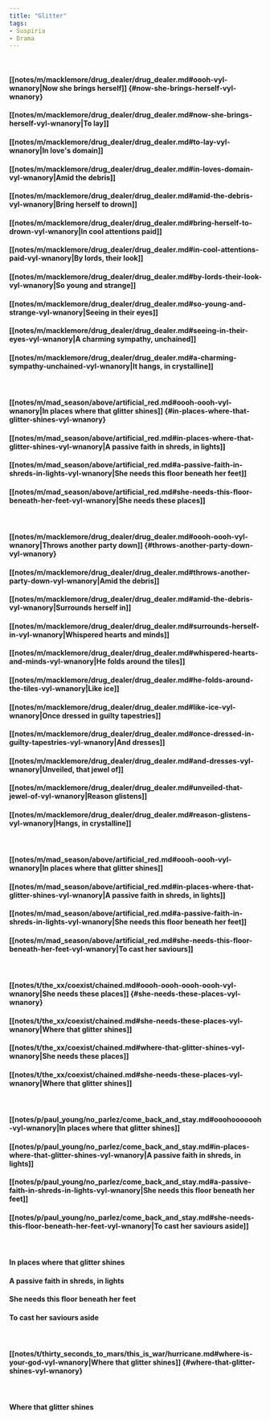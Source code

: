 ```yaml
---
title: "Glitter"
tags:
- Suspiria
- Drama
---
```

&nbsp;
#### [[notes/m/macklemore/drug_dealer/drug_dealer.md#oooh-vyl-wnanory|Now she brings herself]] {#now-she-brings-herself-vyl-wnanory}
#### [[notes/m/macklemore/drug_dealer/drug_dealer.md#now-she-brings-herself-vyl-wnanory|To lay]]
#### [[notes/m/macklemore/drug_dealer/drug_dealer.md#to-lay-vyl-wnanory|In love's domain]]
#### [[notes/m/macklemore/drug_dealer/drug_dealer.md#in-loves-domain-vyl-wnanory|Amid the debris]]
#### [[notes/m/macklemore/drug_dealer/drug_dealer.md#amid-the-debris-vyl-wnanory|Bring herself to drown]]
#### [[notes/m/macklemore/drug_dealer/drug_dealer.md#bring-herself-to-drown-vyl-wnanory|In cool attentions paid]]
#### [[notes/m/macklemore/drug_dealer/drug_dealer.md#in-cool-attentions-paid-vyl-wnanory|By lords, their look]]
#### [[notes/m/macklemore/drug_dealer/drug_dealer.md#by-lords-their-look-vyl-wnanory|So young and strange]]
#### [[notes/m/macklemore/drug_dealer/drug_dealer.md#so-young-and-strange-vyl-wnanory|Seeing in their eyes]]
#### [[notes/m/macklemore/drug_dealer/drug_dealer.md#seeing-in-their-eyes-vyl-wnanory|A charming sympathy, unchained]]
#### [[notes/m/macklemore/drug_dealer/drug_dealer.md#a-charming-sympathy-unchained-vyl-wnanory|It hangs, in crystalline]]
&nbsp;
#### [[notes/m/mad_season/above/artificial_red.md#oooh-oooh-vyl-wnanory|In places where that glitter shines]] {#in-places-where-that-glitter-shines-vyl-wnanory}
#### [[notes/m/mad_season/above/artificial_red.md#in-places-where-that-glitter-shines-vyl-wnanory|A passive faith in shreds, in lights]]
#### [[notes/m/mad_season/above/artificial_red.md#a-passive-faith-in-shreds-in-lights-vyl-wnanory|She needs this floor beneath her feet]]
#### [[notes/m/mad_season/above/artificial_red.md#she-needs-this-floor-beneath-her-feet-vyl-wnanory|She needs these places]]
&nbsp;
#### [[notes/m/macklemore/drug_dealer/drug_dealer.md#oooh-oooh-vyl-wnanory|Throws another party down]] {#throws-another-party-down-vyl-wnanory}
#### [[notes/m/macklemore/drug_dealer/drug_dealer.md#throws-another-party-down-vyl-wnanory|Amid the debris]]
#### [[notes/m/macklemore/drug_dealer/drug_dealer.md#amid-the-debris-vyl-wnanory|Surrounds herself in]]
#### [[notes/m/macklemore/drug_dealer/drug_dealer.md#surrounds-herself-in-vyl-wnanory|Whispered hearts and minds]]
#### [[notes/m/macklemore/drug_dealer/drug_dealer.md#whispered-hearts-and-minds-vyl-wnanory|He folds around the tiles]]
#### [[notes/m/macklemore/drug_dealer/drug_dealer.md#he-folds-around-the-tiles-vyl-wnanory|Like ice]]
#### [[notes/m/macklemore/drug_dealer/drug_dealer.md#like-ice-vyl-wnanory|Once dressed in guilty tapestries]]
#### [[notes/m/macklemore/drug_dealer/drug_dealer.md#once-dressed-in-guilty-tapestries-vyl-wnanory|And dresses]]
#### [[notes/m/macklemore/drug_dealer/drug_dealer.md#and-dresses-vyl-wnanory|Unveiled, that jewel of]]
#### [[notes/m/macklemore/drug_dealer/drug_dealer.md#unveiled-that-jewel-of-vyl-wnanory|Reason glistens]]
#### [[notes/m/macklemore/drug_dealer/drug_dealer.md#reason-glistens-vyl-wnanory|Hangs, in crystalline]]
&nbsp;
#### [[notes/m/mad_season/above/artificial_red.md#oooh-oooh-vyl-wnanory|In places where that glitter shines]]
#### [[notes/m/mad_season/above/artificial_red.md#in-places-where-that-glitter-shines-vyl-wnanory|A passive faith in shreds, in lights]]
#### [[notes/m/mad_season/above/artificial_red.md#a-passive-faith-in-shreds-in-lights-vyl-wnanory|She needs this floor beneath her feet]]
#### [[notes/m/mad_season/above/artificial_red.md#she-needs-this-floor-beneath-her-feet-vyl-wnanory|To cast her saviours]]
&nbsp;
#### [[notes/t/the_xx/coexist/chained.md#oooh-oooh-oooh-oooh-vyl-wnanory|She needs these places]] {#she-needs-these-places-vyl-wnanory}
#### [[notes/t/the_xx/coexist/chained.md#she-needs-these-places-vyl-wnanory|Where that glitter shines]]
#### [[notes/t/the_xx/coexist/chained.md#where-that-glitter-shines-vyl-wnanory|She needs these places]]
#### [[notes/t/the_xx/coexist/chained.md#she-needs-these-places-vyl-wnanory|Where that glitter shines]]
&nbsp;
#### [[notes/p/paul_young/no_parlez/come_back_and_stay.md#ooohooooooh-vyl-wnanory|In places where that glitter shines]]
#### [[notes/p/paul_young/no_parlez/come_back_and_stay.md#in-places-where-that-glitter-shines-vyl-wnanory|A passive faith in shreds, in lights]]
#### [[notes/p/paul_young/no_parlez/come_back_and_stay.md#a-passive-faith-in-shreds-in-lights-vyl-wnanory|She needs this floor beneath her feet]]
#### [[notes/p/paul_young/no_parlez/come_back_and_stay.md#she-needs-this-floor-beneath-her-feet-vyl-wnanory|To cast her saviours aside]]
&nbsp;
#### In places where that glitter shines
#### A passive faith in shreds, in lights
#### She needs this floor beneath her feet
#### To cast her saviours aside
&nbsp;
#### [[notes/t/thirty_seconds_to_mars/this_is_war/hurricane.md#where-is-your-god-vyl-wnanory|Where that glitter shines]] {#where-that-glitter-shines-vyl-wnanory}
&nbsp;
#### Where that glitter shines
